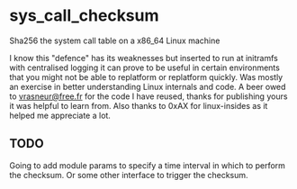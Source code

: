 # sys_call_checksum
Sha256 the system call table on a x86_64 Linux machine

I know this "defence" has its weaknesses but inserted to run
at initramfs with centralised logging it can prove to be useful
in certain environments that you might not be able to replatform
or replatform quickly. Was mostly an exercise in better understanding Linux internals and code.
A beer owed to vrasneur@free.fr for the code I have reused, thanks for publishing yours it was helpful to learn from.
Also thanks to 0xAX for linux-insides as it helped me appreciate a lot.

## TODO
Going to add module params to specify a time interval in which to perform the checksum. Or some other interface to trigger the checksum.
